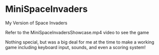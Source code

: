 # MiniSpaceInvaders
My Version of Space Invaders

Refer to the MiniSpaceInvadersShowcase.mp4 video to see the game

Nothing special, but was a big deal for me at the time to make a working game including keyboard input, sounds, and even a scoring system!

